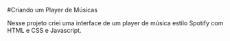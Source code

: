 #Criando um Player de Músicas

Nesse projeto criei uma interface de um player de música estilo Spotify com HTML e CSS e Javascript.


